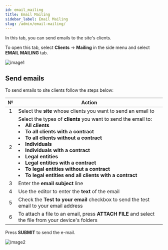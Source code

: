 ```yaml
---
id: email_mailing
title: Email Mailing
sidebar_label: Email Mailing
slug: /admin/email-mailing/
---
```


In this tab, you can send emails to the site's clients.

To open this tab, select **Clients** → **Mailing** in the side menu and select **EMAIL MAILING** tab.

![image1](/img/en/admin_mailing_email_mailing/image1.png)

## Send emails

To send emails to site clients follow the steps below:

|  №  | Action |
| :-: | ------ |
| 1 | Select the **site** whose clients you want to send an email to |
| 2 | Select the types of **clients** you want to send the email to: <li>**All clients**</li><li>**To all clients with a contract**</li><li>**To all clients without a contract**</li><li>**Individuals**</li><li>**Individuals with a contract**</li><li>**Legal entities**</li><li>**Legal entities with a contract**</li><li>**To legal entities without a contract**</li><li>**To legal entities end all clients with a contract**</li> |
| 3 | Enter the **email subject** line |
| 4 | Use the editor to enter the **text** of the email |
| 5 | Check the **Test to your email** checkbox to send the test email to your email address |
| 6 | To attach a file to an email, press **ATTACH FILE** and select the file from your device's folders |

Press **SUBMIT** to send the e-mail.

![image2](/img/en/admin_mailing_email_mailing/image2.png)
